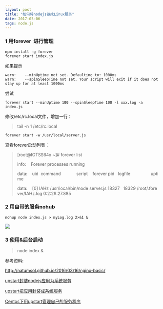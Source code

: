 ```yaml
---
layout: post
title: "如何将nodejs做成Linux服务"
date: 2017-05-06
tags: node.js
---
```


### 1 用forever  进行管理

```
npm install -g forever
forever start index.js

```

如果提示

```
warn:    --minUptime not set. Defaulting to: 1000ms
warn:    --spinSleepTime not set. Your script will exit if it does not stay up for at least 1000ms
```

尝试

```
forever start --minUptime 100 --spinSleepTime 100 -l xxx.log -a index.js 
```



修改/etc/rc.local文件，增加一行：

> tail -n 1 /etc/rc.local  

```
forever start -w /usr/local/server.js  
```

查看forever启动列表：

> [root@IOTSS64x ~]# forever list  
>
> info:    Forever processes running  
>
> data:    uid  command             script    forever pid   logfile                 uptime  
>
> data:    [0] IAHz /usr/local/bin/node server.js 18327   18329 /root/.forever/IAHz.log 0:2:29:27.885  



### 2 用自带的服务nohub

```
nohup node index.js > myLog.log 2>&1 &
```

![](http://ondh71tpt.bkt.clouddn.com/img/posts/service/06.png)



### 3 使用&后台启动

> node index &



参考资料:

http://natumsol.github.io/2016/03/16/nginx-basic/

[upstart封装nodejs应用为系统服务](http://blog.fens.me/linux-upstart-nodejs/) 

[upstart把应用封装成系统服务](http://blog.fens.me/linux-upstart/) 

[Centos下用upstart管理自己的服务程序](http://blog.csdn.net/u011344514/article/details/49863091) 

